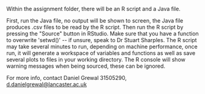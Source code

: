 Within the assignment folder, there will be an R script and a Java file.

First, run the Java file, no output will be shown to screen, the Java
file produces .csv files to be read by the R script. Then run the R
script by pressing the "Source" button in RStudio. Make sure that you
have a function to overwrite 'setwd()' -- if unsure, speak to Dr Stuart
Sharples. The R script may take several minutes to run, depending on
machine performance, once run, it will generate a workspace of variables
and functions as well as save several plots to files in your working
directory. The R console will show warning messages when being sourced,
these can be ignored.

For more info, contact Daniel Grewal 31505290,
<d.danielgrewal@lancaster.ac.uk>

